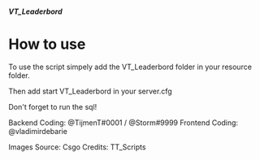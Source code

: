 ##### VT_Leaderbord #####



# How to use
To use the script simpely add the VT_Leaderbord folder in your resource folder.

Then add start VT_Leaderbord in your server.cfg

Don't forget to run the sql!


Backend Coding: @TijmenT#0001 / @Storm#9999
Frontend Coding: @vladimirdebarie

Images Source: Csgo
Credits: TT_Scripts